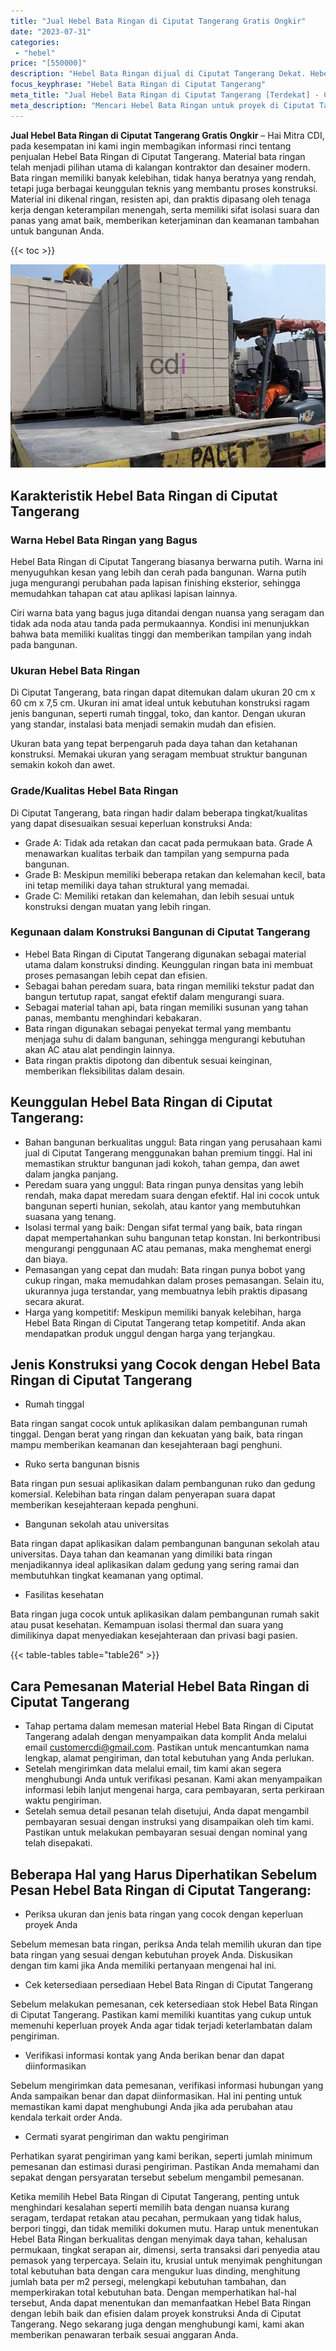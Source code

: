 ```yaml
---
title: "Jual Hebel Bata Ringan di Ciputat Tangerang Gratis Ongkir"
date: "2023-07-31"
categories:
 - "hebel"
price: "[550000]"
description: "Hebel Bata Ringan dijual di Ciputat Tangerang Dekat. Hebel Bata Ringan ini sering dipakai dalam proyek pembangunan sebagai material dinding yang kuat dan berkualitas. Kontak kami untuk mendapatkan informasi lebih lanjut."
focus_keyphrase: "Hebel Bata Ringan di Ciputat Tangerang"
meta_title: "Jual Hebel Bata Ringan di Ciputat Tangerang [Terdekat] - CDI"
meta_description: "Mencari Hebel Bata Ringan untuk proyek di Ciputat Tangerang? Kami memiliki Hebel Bata Ringan berkualitas untuk material dinding. Raih penawaran terbaik sekarang."
---
```


**Jual Hebel Bata Ringan di Ciputat Tangerang Gratis Ongkir** – Hai Mitra CDI, pada kesempatan ini kami ingin membagikan informasi rinci tentang penjualan Hebel Bata Ringan di Ciputat Tangerang. Material bata ringan telah menjadi pilihan utama di kalangan kontraktor dan desainer modern. Bata ringan memiliki banyak kelebihan, tidak hanya beratnya yang rendah, tetapi juga berbagai keunggulan teknis yang membantu proses konstruksi. Material ini dikenal ringan, resisten api, dan praktis dipasang oleh tenaga kerja dengan keterampilan menengah, serta memiliki sifat isolasi suara dan panas yang amat baik, memberikan keterjaminan dan keamanan tambahan untuk bangunan Anda.

{{< toc >}}

![Jual Hebel Bata Ringan di Ciputat Tangerang Gratis Ongkir](/images/hebel/hebel-bataringan-13.jpg)

## Karakteristik Hebel Bata Ringan di Ciputat Tangerang

### Warna Hebel Bata Ringan yang Bagus

Hebel Bata Ringan di Ciputat Tangerang biasanya berwarna putih. Warna ini menyuguhkan kesan yang lebih dan cerah pada bangunan. Warna putih juga mengurangi perubahan pada lapisan finishing eksterior, sehingga memudahkan tahapan cat atau aplikasi lapisan lainnya.

Ciri warna bata yang bagus juga ditandai dengan nuansa yang seragam dan tidak ada noda atau tanda pada permukaannya. Kondisi ini menunjukkan bahwa bata memiliki kualitas tinggi dan memberikan tampilan yang indah pada bangunan.

### Ukuran Hebel Bata Ringan

Di Ciputat Tangerang, bata ringan dapat ditemukan dalam ukuran 20 cm x 60 cm x 7,5 cm. Ukuran ini amat ideal untuk kebutuhan konstruksi ragam jenis bangunan, seperti rumah tinggal, toko, dan kantor. Dengan ukuran yang standar, instalasi bata menjadi semakin mudah dan efisien.

Ukuran bata yang tepat berpengaruh pada daya tahan dan ketahanan konstruksi. Memakai ukuran yang seragam membuat struktur bangunan semakin kokoh dan awet.

### Grade/Kualitas Hebel Bata Ringan

Di Ciputat Tangerang, bata ringan hadir dalam beberapa tingkat/kualitas yang dapat disesuaikan sesuai keperluan konstruksi Anda:

*   Grade A: Tidak ada retakan dan cacat pada permukaan bata. Grade A menawarkan kualitas terbaik dan tampilan yang sempurna pada bangunan.
*   Grade B: Meskipun memiliki beberapa retakan dan kelemahan kecil, bata ini tetap memiliki daya tahan struktural yang memadai.
*   Grade C: Memiliki retakan dan kelemahan, dan lebih sesuai untuk konstruksi dengan muatan yang lebih ringan.

### Kegunaan dalam Konstruksi Bangunan di Ciputat Tangerang

*   Hebel Bata Ringan di Ciputat Tangerang digunakan sebagai material utama dalam konstruksi dinding. Keunggulan ringan bata ini membuat proses pemasangan lebih cepat dan efisien.
*   Sebagai bahan peredam suara, bata ringan memiliki tekstur padat dan bangun tertutup rapat, sangat efektif dalam mengurangi suara.
*   Sebagai material tahan api, bata ringan memiliki susunan yang tahan panas, membantu menghindari kebakaran.
*   Bata ringan digunakan sebagai penyekat termal yang membantu menjaga suhu di dalam bangunan, sehingga mengurangi kebutuhan akan AC atau alat pendingin lainnya.
*   Bata ringan praktis dipotong dan dibentuk sesuai keinginan, memberikan fleksibilitas dalam desain.

## Keunggulan Hebel Bata Ringan di Ciputat Tangerang:

*   Bahan bangunan berkualitas unggul: Bata ringan yang perusahaan kami jual di Ciputat Tangerang menggunakan bahan premium tinggi. Hal ini memastikan struktur bangunan jadi kokoh, tahan gempa, dan awet dalam jangka panjang.
*   Peredam suara yang unggul: Bata ringan punya densitas yang lebih rendah, maka dapat meredam suara dengan efektif. Hal ini cocok untuk bangunan seperti hunian, sekolah, atau kantor yang membutuhkan suasana yang tenang.
*   Isolasi termal yang baik: Dengan sifat termal yang baik, bata ringan dapat mempertahankan suhu bangunan tetap konstan. Ini berkontribusi mengurangi penggunaan AC atau pemanas, maka menghemat energi dan biaya.
*   Pemasangan yang cepat dan mudah: Bata ringan punya bobot yang cukup ringan, maka memudahkan dalam proses pemasangan. Selain itu, ukurannya juga terstandar, yang membuatnya lebih praktis dipasang secara akurat.
*   Harga yang kompetitif: Meskipun memiliki banyak kelebihan, harga Hebel Bata Ringan di Ciputat Tangerang tetap kompetitif. Anda akan mendapatkan produk unggul dengan harga yang terjangkau.

## Jenis Konstruksi yang Cocok dengan Hebel Bata Ringan di Ciputat Tangerang

*   Rumah tinggal

Bata ringan sangat cocok untuk aplikasikan dalam pembangunan rumah tinggal. Dengan berat yang ringan dan kekuatan yang baik, bata ringan mampu memberikan keamanan dan kesejahteraan bagi penghuni.
*   Ruko serta bangunan bisnis

Bata ringan pun sesuai aplikasikan dalam pembangunan ruko dan gedung komersial. Kelebihan bata ringan dalam penyerapan suara dapat memberikan kesejahteraan kepada penghuni.
*   Bangunan sekolah atau universitas

Bata ringan dapat aplikasikan dalam pembangunan bangunan sekolah atau universitas. Daya tahan dan keamanan yang dimiliki bata ringan menjadikannya ideal aplikasikan dalam gedung yang sering ramai dan membutuhkan tingkat keamanan yang optimal.
*   Fasilitas kesehatan

Bata ringan juga cocok untuk aplikasikan dalam pembangunan rumah sakit atau pusat kesehatan. Kemampuan isolasi thermal dan suara yang dimilikinya dapat menyediakan kesejahteraan dan privasi bagi pasien.

{{< table-tables table="table26" >}}

## Cara Pemesanan Material Hebel Bata Ringan di Ciputat Tangerang

*   Tahap pertama dalam memesan material Hebel Bata Ringan di Ciputat Tangerang adalah dengan menyampaikan data komplit Anda melalui email customercdi@gmail.com. Pastikan untuk mencantumkan nama lengkap, alamat pengiriman, dan total kebutuhan yang Anda perlukan.
*   Setelah mengirimkan data melalui email, tim kami akan segera menghubungi Anda untuk verifikasi pesanan. Kami akan menyampaikan informasi lebih lanjut mengenai harga, cara pembayaran, serta perkiraan waktu pengiriman.
*   Setelah semua detail pesanan telah disetujui, Anda dapat mengambil pembayaran sesuai dengan instruksi yang disampaikan oleh tim kami. Pastikan untuk melakukan pembayaran sesuai dengan nominal yang telah disepakati.

## Beberapa Hal yang Harus Diperhatikan Sebelum Pesan Hebel Bata Ringan di Ciputat Tangerang:

*   Periksa ukuran dan jenis bata ringan yang cocok dengan keperluan proyek Anda

Sebelum memesan bata ringan, periksa Anda telah memilih ukuran dan tipe bata ringan yang sesuai dengan kebutuhan proyek Anda. Diskusikan dengan tim kami jika Anda memiliki pertanyaan mengenai hal ini.
*   Cek ketersediaan persediaan Hebel Bata Ringan di Ciputat Tangerang

Sebelum melakukan pemesanan, cek ketersediaan stok Hebel Bata Ringan di Ciputat Tangerang. Pastikan kami memiliki kuantitas yang cukup untuk memenuhi keperluan proyek Anda agar tidak terjadi keterlambatan dalam pengiriman.
*   Verifikasi informasi kontak yang Anda berikan benar dan dapat diinformasikan

Sebelum mengirimkan data pemesanan, verifikasi informasi hubungan yang Anda sampaikan benar dan dapat diinformasikan. Hal ini penting untuk memastikan kami dapat menghubungi Anda jika ada perubahan atau kendala terkait order Anda.
*   Cermati syarat pengiriman dan waktu pengiriman

Perhatikan syarat pengiriman yang kami berikan, seperti jumlah minimum pemesanan dan estimasi durasi pengiriman. Pastikan Anda memahami dan sepakat dengan persyaratan tersebut sebelum mengambil pemesanan.

Ketika memilih Hebel Bata Ringan di Ciputat Tangerang, penting untuk menghindari kesalahan seperti memilih bata dengan nuansa kurang seragam, terdapat retakan atau pecahan, permukaan yang tidak halus, berpori tinggi, dan tidak memiliki dokumen mutu. Harap untuk menentukan Hebel Bata Ringan berkualitas dengan menyimak daya tahan, kehalusan permukaan, tingkat serapan air, dimensi, serta transaksi dari penyedia atau pemasok yang terpercaya. Selain itu, krusial untuk menyimak penghitungan total kebutuhan bata dengan cara mengukur luas dinding, menghitung jumlah bata per m2 persegi, melengkapi kebutuhan tambahan, dan memperkirakan total kebutuhan bata. Dengan memperhatikan hal-hal tersebut, Anda dapat menentukan dan memanfaatkan Hebel Bata Ringan dengan lebih baik dan efisien dalam proyek konstruksi Anda di Ciputat Tangerang. Nego sekarang juga dengan menghubungi kami, kami akan memberikan penawaran terbaik sesuai anggaran Anda.
